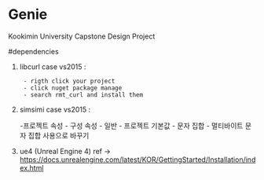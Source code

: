 # Genie
Kookimin University Capstone Design Project


#dependencies

  1. libcurl
    case vs2015 :
        
          - rigth click your project
          - click nuget package manage
          - search rmt_curl and install them

  2. simsimi
    case vs2015 :
	  
	  -프로젝트 속성 - 구성 속성 - 일반 - 프로젝트 기본값 - 문자 집합 - 멀티바이트 문자 집합 사용으로 바꾸기

  3. ue4  (Unreal Engine 4)
    ref -> https://docs.unrealengine.com/latest/KOR/GettingStarted/Installation/index.html
